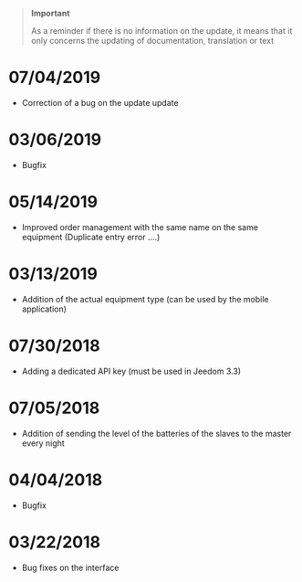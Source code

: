 >**Important**
>
>As a reminder if there is no information on the update, it means that it only concerns the updating of documentation, translation or text

# 07/04/2019

- Correction of a bug on the update update

# 03/06/2019

- Bugfix

# 05/14/2019

- Improved order management with the same name on the same equipment (Duplicate entry error ....)

# 03/13/2019

- Addition of the actual equipment type (can be used by the mobile application)

# 07/30/2018

- Adding a dedicated API key (must be used in Jeedom 3.3)

# 07/05/2018

- Addition of sending the level of the batteries of the slaves to the master every night

# 04/04/2018

- Bugfix

# 03/22/2018

- Bug fixes on the interface
